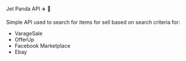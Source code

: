Jet Panda API ✈️ 🐼

Simple API used to search for items for sell based on search criteria for:
 - VarageSale
 - OfferUp
 - Facebook Marketplace
 - Ebay

 